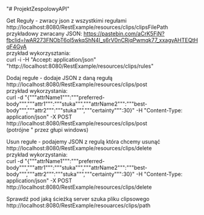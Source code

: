 "# ProjektZespolowyAPI"

Get Reguły - zwracy json z wszystkimi regułami  
http://localhost:8080/RestExample/resources/clips/clipsFilePath  
przykładowy zwracany JSON: https://pastebin.com/aCrK5FjN?fbclid=IwAR273FNObT6ol5wkqShN4I_s6rV0nCRjqPwmqk77_xxagyAHTEQtHqF4GyA  
przykład wykorzysztania:  
curl -i -H "Accept: application/json" "http://localhost:8080/RestExample/resources/clips/rules"  
  
Dodaj regułe - dodaje JSON z daną regułą   
http://localhost:8080/RestExample/resources/clips/post  
przykład wykorzystania:  
curl -d "{"""attrName1""":"""preferred-body""","""attr1""":"""stuka""","""attrName2""":"""best-body""","""attr2""":"""stuka""","""certainty""":30}" -H "Content-Type: application/json" -X POST   http://localhost:8080/RestExample/resources/clips/post  
(potrójne " przez głupi windows)  
  
Usun regułe - podajemy JSON z regulą która chcemy usunąć  
http://localhost:8080/RestExample/resources/clips/delete  
przykład wykorzystania:  
curl -d "{"""attrName1""":"""preferred-body""","""attr1""":"""stuka""","""attrName2""":"""best-body""","""attr2""":"""stuka""","""certainty""":30}" -H "Content-Type: application/json" -X POST   http://localhost:8080/RestExample/resources/clips/delete  
  
Sprawdź pod jaką ścieżką server szuka pliku clipsowego  
http://localhost:8080/RestExample/resouarces/clips/path  
